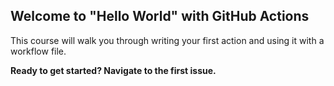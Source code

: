 ## Welcome to "Hello World" with GitHub Actions

This course will walk you through writing your first action and using it with a workflow file. 

**Ready to get started? Navigate to the first issue.** 